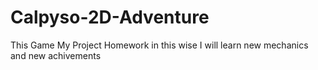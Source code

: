 # Calpyso-2D-Adventure
This Game My Project Homework in this wise I will learn new mechanics and new achivements
